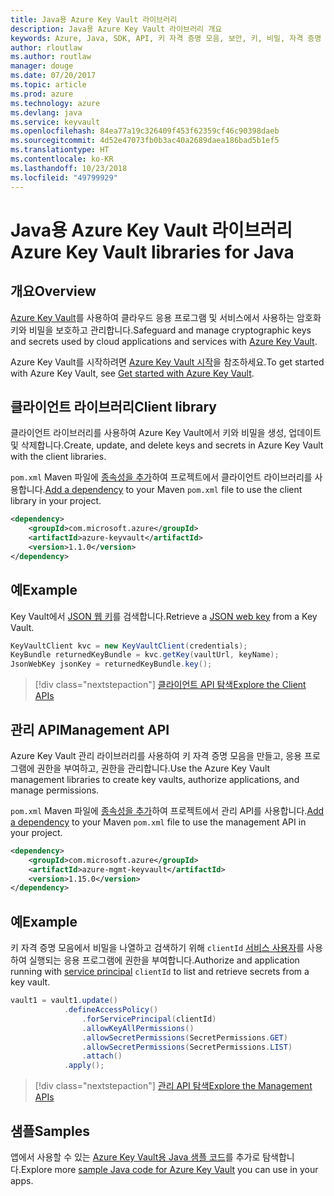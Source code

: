 ```yaml
---
title: Java용 Azure Key Vault 라이브러리
description: Java용 Azure Key Vault 라이브러리 개요
keywords: Azure, Java, SDK, API, 키 자격 증명 모음, 보안, 키, 비밀, 자격 증명 모음
author: rloutlaw
ms.author: routlaw
manager: douge
ms.date: 07/20/2017
ms.topic: article
ms.prod: azure
ms.technology: azure
ms.devlang: java
ms.service: keyvault
ms.openlocfilehash: 84ea77a19c326409f453f62359cf46c90398daeb
ms.sourcegitcommit: 4d52e47073fb0b3ac40a2689daea186bad5b1ef5
ms.translationtype: HT
ms.contentlocale: ko-KR
ms.lasthandoff: 10/23/2018
ms.locfileid: "49799929"
---
```

# <a name="azure-key-vault-libraries-for-java"></a><span data-ttu-id="6e9a3-104">Java용 Azure Key Vault 라이브러리</span><span class="sxs-lookup"><span data-stu-id="6e9a3-104">Azure Key Vault libraries for Java</span></span>

## <a name="overview"></a><span data-ttu-id="6e9a3-105">개요</span><span class="sxs-lookup"><span data-stu-id="6e9a3-105">Overview</span></span>

<span data-ttu-id="6e9a3-106">[Azure Key Vault](/azure/key-vault/)를 사용하여 클라우드 응용 프로그램 및 서비스에서 사용하는 암호화 키와 비밀을 보호하고 관리합니다.</span><span class="sxs-lookup"><span data-stu-id="6e9a3-106">Safeguard and manage cryptographic keys and secrets used by cloud applications and services with [Azure Key Vault](/azure/key-vault/).</span></span>

<span data-ttu-id="6e9a3-107">Azure Key Vault를 시작하려면 [Azure Key Vault 시작](/azure/key-vault/key-vault-get-started)을 참조하세요.</span><span class="sxs-lookup"><span data-stu-id="6e9a3-107">To get started with Azure Key Vault, see [Get started with Azure Key Vault](/azure/key-vault/key-vault-get-started).</span></span>

## <a name="client-library"></a><span data-ttu-id="6e9a3-108">클라이언트 라이브러리</span><span class="sxs-lookup"><span data-stu-id="6e9a3-108">Client library</span></span>

<span data-ttu-id="6e9a3-109">클라이언트 라이브러리를 사용하여 Azure Key Vault에서 키와 비밀을 생성, 업데이트 및 삭제합니다.</span><span class="sxs-lookup"><span data-stu-id="6e9a3-109">Create, update, and delete keys and secrets in Azure Key Vault with the client libraries.</span></span>

<span data-ttu-id="6e9a3-110">`pom.xml` Maven 파일에 [종속성을 추가](https://maven.apache.org/guides/getting-started/index.html#How_do_I_use_external_dependencies)하여 프로젝트에서 클라이언트 라이브러리를 사용합니다.</span><span class="sxs-lookup"><span data-stu-id="6e9a3-110">[Add a dependency](https://maven.apache.org/guides/getting-started/index.html#How_do_I_use_external_dependencies) to your Maven `pom.xml` file to use the client library in your project.</span></span>  

```XML
<dependency>
    <groupId>com.microsoft.azure</groupId>
    <artifactId>azure-keyvault</artifactId>
    <version>1.1.0</version>
</dependency>
```   

## <a name="example"></a><span data-ttu-id="6e9a3-111">예</span><span class="sxs-lookup"><span data-stu-id="6e9a3-111">Example</span></span>

<span data-ttu-id="6e9a3-112">Key Vault에서 [JSON 웹 키](https://tools.ietf.org/html/draft-ietf-jose-json-web-key-18)를 검색합니다.</span><span class="sxs-lookup"><span data-stu-id="6e9a3-112">Retrieve a [JSON web key](https://tools.ietf.org/html/draft-ietf-jose-json-web-key-18) from a Key Vault.</span></span>

```java
KeyVaultClient kvc = new KeyVaultClient(credentials);
KeyBundle returnedKeyBundle = kvc.getKey(vaultUrl, keyName);
JsonWebKey jsonKey = returnedKeyBundle.key();
```

> [!div class="nextstepaction"]
> [<span data-ttu-id="6e9a3-113">클라이언트 API 탐색</span><span class="sxs-lookup"><span data-stu-id="6e9a3-113">Explore the Client APIs</span></span>](/java/api/overview/azure/keyvault/client)


## <a name="management-api"></a><span data-ttu-id="6e9a3-114">관리 API</span><span class="sxs-lookup"><span data-stu-id="6e9a3-114">Management API</span></span>

<span data-ttu-id="6e9a3-115">Azure Key Vault 관리 라이브러리를 사용하여 키 자격 증명 모음을 만들고, 응용 프로그램에 권한을 부여하고, 권한을 관리합니다.</span><span class="sxs-lookup"><span data-stu-id="6e9a3-115">Use the Azure Key Vault management libraries to create key vaults, authorize applications, and manage permissions.</span></span> 

<span data-ttu-id="6e9a3-116">`pom.xml` Maven 파일에 [종속성을 추가](https://maven.apache.org/guides/getting-started/index.html#How_do_I_use_external_dependencies)하여 프로젝트에서 관리 API를 사용합니다.</span><span class="sxs-lookup"><span data-stu-id="6e9a3-116">[Add a dependency](https://maven.apache.org/guides/getting-started/index.html#How_do_I_use_external_dependencies) to your Maven `pom.xml` file to use the management API in your project.</span></span>  

```XML
<dependency>
    <groupId>com.microsoft.azure</groupId>
    <artifactId>azure-mgmt-keyvault</artifactId>
    <version>1.15.0</version>
</dependency>
```

## <a name="example"></a><span data-ttu-id="6e9a3-117">예</span><span class="sxs-lookup"><span data-stu-id="6e9a3-117">Example</span></span>

<span data-ttu-id="6e9a3-118">키 자격 증명 모음에서 비밀을 나열하고 검색하기 위해 `clientId` [서비스 사용자](/azure/azure-resource-manager/resource-group-create-service-principal-portal)를 사용하여 실행되는 응용 프로그램에 권한을 부여합니다.</span><span class="sxs-lookup"><span data-stu-id="6e9a3-118">Authorize and application running with [service principal](/azure/azure-resource-manager/resource-group-create-service-principal-portal) `clientId` to list and retrieve secrets from a key vault.</span></span> 

```java
vault1 = vault1.update()
            .defineAccessPolicy()
                .forServicePrincipal(clientId)
                .allowKeyAllPermissions()
                .allowSecretPermissions(SecretPermissions.GET)
                .allowSecretPermissions(SecretPermissions.LIST)
                .attach()
            .apply();
```

> [!div class="nextstepaction"]
> [<span data-ttu-id="6e9a3-119">관리 API 탐색</span><span class="sxs-lookup"><span data-stu-id="6e9a3-119">Explore the Management APIs</span></span>](/java/api/overview/azure/keyvault/management)


## <a name="samples"></a><span data-ttu-id="6e9a3-120">샘플</span><span class="sxs-lookup"><span data-stu-id="6e9a3-120">Samples</span></span>

<span data-ttu-id="6e9a3-121">앱에서 사용할 수 있는 [Azure Key Vault용 Java 샘플 코드](https://azure.microsoft.com/resources/samples/?platform=java&term=key+vault)를 추가로 탐색합니다.</span><span class="sxs-lookup"><span data-stu-id="6e9a3-121">Explore more [sample Java code for Azure Key Vault](https://azure.microsoft.com/resources/samples/?platform=java&term=key+vault) you can use in your apps.</span></span>
